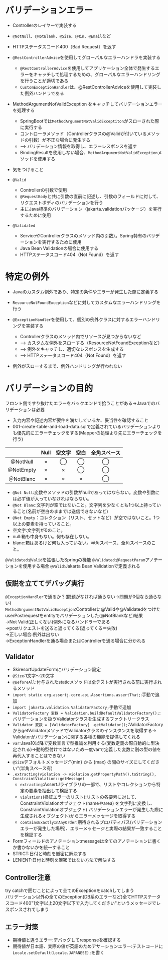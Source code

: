 # バリデーションエラー

- Controllerのレイヤーで実装する
- `@NotNull`、`@NotBlank`、`@Size`、`@Min`、`@Email`など
- HTTPステータスコード400（Bad Request）を返す
- `@RestControllerAdvice`を使用してグローバルなエラーハンドラを実装する
    - `@RestControllerAdvice`を使用してアプリケーション全体で発生するエラーをキャッチして処理するための、グローバルなエラーハンドリングを行うことが適切である
    - `CustomExceptionHandler`は、@RestControllerAdviceを使用して実装した例外ハンドラである
- MethodArgumentNotValidException をキャッチしてバリデーションエラーを処理する

    - SpringBootでは`MethodArgumentNotValidExceptiton`がスローされた際に実行する
    - コントローラメソッド（Controllerクラスの@Validが付いているメソッドの引数）が不正な場合に発生する
    - --> バリデーション情報を取得し、エラーレスポンスを返す
    - BindingResultを使用しない場合、`MethodArgumentNotValidException`メソッドを使用する

- 気をつけること
- `@Valid`
    - Controllerの引数で使用
    - `@RequestBody`と共に引数の直前に記述し、引数のフィールドに対して、リクエストボディのバリデーションを行う
    - 主にJava標準のバリデーション（jakarta.validationパッケージ）を実行するために使用

- `@Validated`
    - ServiceやControllerクラスのメソッド内の引数）。Spring特有のバリデーションを実行するために使用
    - Java Bean Validationの場合に使用する
    - HTTPステータスコード404（Not Found）を返す

# 特定の例外

- Javaのカスタム例外であり、特定の条件やエラーが発生した際に定義する
- `ResourceNotFoundException`などに対してカスタムなエラーハンドリングを行う
- `@ExceptionHandler`を使用して、個別の例外クラスに対するエラーハンドリングを実装する

    - Controllerクラスのメソッド内でリソースが見つからないなど
    - --> カスタムな例外をスローする（ResourceNotFoundExceptionなど）
    - --> 例外をキャッチし、適切なレスポンスを生成する
    - --> HTTPステータスコード404（Not Found）を返す

- 例外がスローするまで、例外ハンドリングが行われない

# バリデーションの目的

フロント側ですり抜けたエラーをバックエンドで拾うことがある->Javaでのバリデーションは必要

- 入力内容や記述内容が要件を満たしているか、妥当性を確認すること
- 001-create-table-and-load-data.sqlで定義されているバリデーションよりも優先的にエラーチェックをする(Mapperの処理より先にエラーチェックを行う)

|           | Null | 空文字 | 空白 | 全角スペース |
|:---------:|:----:|:---:|:--:|:------:| 
| @NotNull  |  ×   |  ◯  | ◯  |   ◯    |
| @NotEmpty |  ×   |  ×  | ◯  |   ◯    |
| ＠NotBlanc |  ×   |  ×  | ×  |   ◯    |

- `@Not Null`:変数やメソッドの引数がnullであってはならない。変数や引数には必ず値が入っていなければならない。
- `@Not Blanc`:文字列が空ではないこと。文字列を少なくとも1つ以上持っていること(名前が空白のままでは送信できないなど)
- `@Not Empty`：コレクション（リスト、セットなど）が空ではないこと。1つ以上の要素を持っていること。
- 空文字:文字列が0のこと。
- null:箱も中身もない。何も存在しない。
- blanc:箱はあるけど何も入っていない。半角スペース、全角スペースのこと。

`@Validated`:`@Valid`を拡張したSpringの機能
`@Validated`:`@RequestParam`アノテーションを使用する場合
`@Valid`:Jakarta Bean Validationで定義される

## 仮説を立ててデバッグ実行

`@ExceptionHandler`で通るか？(問題がなければ通らない->問題が0個なら通らない)<br>
`MethodArgumentNotValidExceptjon`:Controllerに@Validや@ValidatedをつけたuserPostrequestをentityでバリデーションした(@NotBlankなど)結果<br>
->Not Valid(正しくない)例外になるハンドラーである<br>
->postリクエストを送ると返ってくる(返ってくる＝失敗)<br>
->正しい場合:例外は出ない<br>
->ExceptionHandlerを通る場合またはControllerを通る場合に分かれる

## Validator

- SkiresortUpdateFormにバリデーション設定
- `@Size`:1文字〜20文字
- `@BeforeAll`:付与されたstaticメソッドは全テストが実行される前に実行されるメソッド
- `import static org.assertj.core.api.Assertions.assertThat;`:手動で追加
- `import jakarta.validation.ValidatorFactory;`手動で追加
- `ValidatorFactory 変数 = Validation.buildDefaultValidatorFactory();`:バリデーションを扱うValidatorクラスを生成するファクトリークラス
- `Validator 変数 = [ValidatorFactory] .getValidator();`:ValidatorFactoryからgetValidatorメソッドでValidatorクラスのインスタンスを取得する->
  Validatorがバリデーションに関する各種の機能を提供してくれる
- `var`:Java10以降で変数宣言で型推論を利用する(変数定義の際自動的に型決定される)->動的型付けではないため一度varで定義した変数に別の型の値を再代入することはできない
- `@Size`デフォルトメッセージ:"{min} から {max} の間のサイズにしてください"(半角スペース有)
- `.extracting(violation -> violation.getPropertyPath().toString(), ConstraintViolation::getMessage)`
    - `extracting`:AssertJライブラリの一部で、リストやコレクションから特定の要素を抽出して検証する
    - `violations`(検証エラーのリスト):リストの各要素に対して、ConstraintViolationオブジェクト(nameやarea)
      を文字列に変換し、ConstraintViolationオブジェクト(
      バリデーションエラーが発生した際に生成されるオブジェクト)からエラーメッセージを取得する
    - `containsExactlyInAnyOrder`:期待されるプロパティパス(バリデーションエラーが発生した場所)、エラーメッセージと実際の結果が一致することを検証する
- Formフィールドのアノテーション:messageは全てのアノテーションに書くか書かないかを統一すること
- STRICT:日付と時刻を厳密に解決する
- LENIENT:日付と時刻を厳密ではない方法で解決する

## Controller注意

try catchで囲むことによって全てのExceptionをcatchしてしまう<br>
バリデーション以外の全てのException(DB系のエラーなど)全てHTTPステータスコード400"1文字以上20文字以下で入力してください"というメッセージでレスポンスされてしまう

## エラー対策

- 期待値と違うエラー:デバッグしてresponseを確認する
- 期待値が日本語、実際の値が英語のためアサーションエラー:テストコードに`Locale.setDefault(Locale.JAPANESE);`を書く

